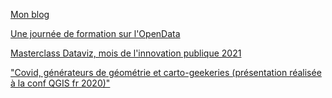 [Mon blog](https://datagistips.hypotheses.org/)

[Une journée de formation sur l'OpenData](cours-data-ente)

[Masterclass Dataviz, mois de l'innovation publique 2021](dataviz-masterclass)

["Covid, générateurs de géométrie et carto-geekeries (présentation réalisée à la conf QGIS fr 2020)"](slides/covid-geometry-generators-cartogeekeries.pdf)